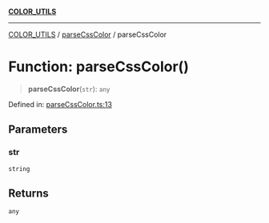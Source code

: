 [**COLOR_UTILS**](../../README.md)

***

[COLOR_UTILS](../../README.md) / [parseCssColor](../README.md) / parseCssColor

# Function: parseCssColor()

> **parseCssColor**(`str`): `any`

Defined in: [parseCssColor.ts:13](https://github.com/dailker/everyutil/blob/26e2bb73429918cf0d08899e9efd90b82a42c92e/src/color/parseCssColor.ts#L13)

## Parameters

### str

`string`

## Returns

`any`
